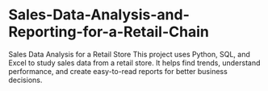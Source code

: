 # Sales-Data-Analysis-and-Reporting-for-a-Retail-Chain
Sales Data Analysis for a Retail Store  This project uses Python, SQL, and Excel to study sales data from a retail store. It helps find trends, understand performance, and create easy-to-read reports for better business decisions.
